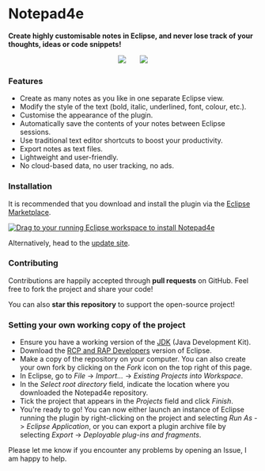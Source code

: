 # Notepad4e

**Create highly customisable notes in Eclipse, and never lose track of your thoughts, ideas or code snippets!**

<p align="center">
<img src ="http://images.jupload.fr/1475921583.png" />
&nbsp;&nbsp;&nbsp;&nbsp;&nbsp;
<img src ="http://images.jupload.fr/1475927146.png" />
</p>

### Features

* Create as many notes as you like in one separate Eclipse view.
* Modify the style of the text (bold, italic, underlined, font, colour, etc.).
* Customise the appearance of the plugin.
* Automatically save the contents of your notes between Eclipse sessions.
* Use traditional text editor shortcuts to boost your productivity.
* Export notes as text files.
* Lightweight and user-friendly.
* No cloud-based data, no user tracking, no ads.

### Installation

It is recommended that you download and install the plugin via the [Eclipse Marketplace](https://marketplace.eclipse.org/content/notepad4e). 

<a href="http://marketplace.eclipse.org/marketplace-client-intro?mpc_install=3108021" class="drag" title="Drag to your running Eclipse workspace to install Notepad4e"><img class="img-responsive" src="https://marketplace.eclipse.org/sites/all/themes/solstice/public/images/marketplace/btn-install.png" alt="Drag to your running Eclipse workspace to install Notepad4e" /></a>

Alternatively, head to the [update site](https://pyvesb.github.io/Notepad4e/).

### Contributing

Contributions are happily accepted through **pull requests** on GitHub. Feel free to fork the project and share your code!

You can also **star this repository** to support the open-source project!

### Setting your own working copy of the project

* Ensure you have a working version of the [JDK](http://www.oracle.com/technetwork/java/javase/downloads/jdk8-downloads-2133151.html) (Java Development Kit).
* Download the [RCP and RAP Developers](https://eclipse.org/downloads/eclipse-packages/) version of Eclipse.
* Make a copy of the repository on your computer. You can also create your own fork by clicking on the *Fork* icon on the top right of this page.
* In Eclipse, go to *File* -> *Import...* -> *Existing Projects into Workspace*.
* In the *Select root directory* field, indicate the location where you downloaded the Notepad4e repository.
* Tick the project that appears in the *Projects* field and click *Finish*.
* You're ready to go! You can now either launch an instance of Eclipse running the plugin by right-clicking on the project and selecting *Run As* -> *Eclipse Application*, or you can export a plugin archive file by selecting *Export* -> *Deployable plug-ins and fragments*.
 
Please let me know if you encounter any problems by opening an Issue, I am happy to help.


